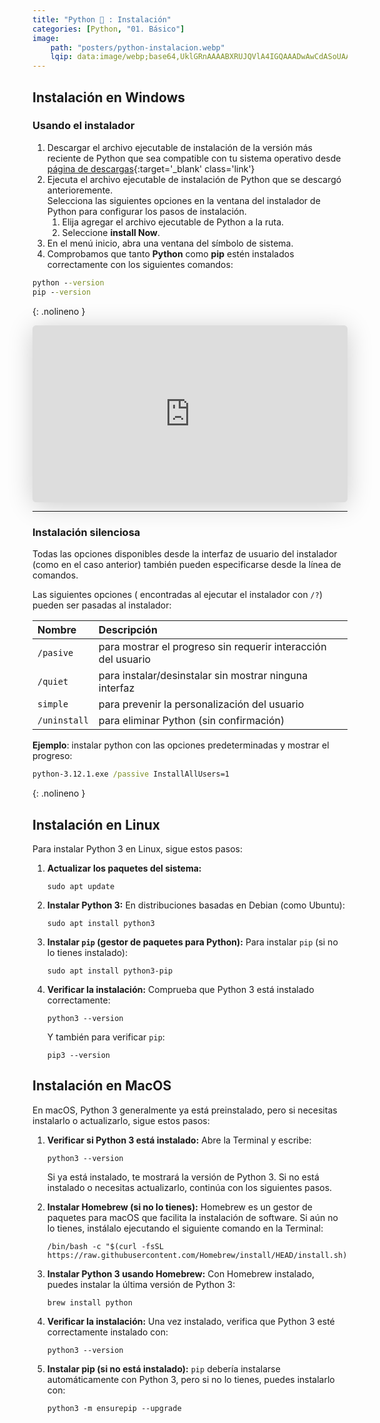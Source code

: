 ```yaml
---
title: "Python 🐍 : Instalación"
categories: [Python, "01. Básico"]
image:
    path: "posters/python-instalacion.webp"
    lqip: data:image/webp;base64,UklGRnAAAABXRUJQVlA4IGQAAADwAwCdASoUAAoAPzmEuVOvKKWisAgB4CcJZgCdACB0nK0Wjj3u6q4AAPnn5lbDy7uuQf8wvuzrm6w7qfpvll9sZwFgRmtwmbs82xjMva1LMnUA7HV0Rw09ldJRyU2nI2iCgAAA
---
```


## **Instalación en Windows**

### **Usando el instalador**

1. Descargar el archivo ejecutable de instalación de la versión más reciente de Python que sea compatible con tu sistema operativo desde [página de descargas](https://www.python.org/downloads/){:target='_blank' class='link'}
2. Ejecuta el archivo ejecutable de instalación de Python que se descargó anterioremente.<br>
    Selecciona las siguientes opciones en la ventana del instalador de Python para configurar los pasos de instalación.
    1. Elija agregar el archivo ejecutable de Python a la ruta.
    1. Seleccione **install Now**.
3. En el menú inicio, abra una ventana del símbolo de sistema.
4. Comprobamos que tanto **Python** como **pip** estén instalados correctamente con los siguientes comandos:

```bat
python --version
pip --version
```
{: .nolineno }

<div class="position-relative">
<iframe class="speakerdeck-iframe" frameborder="0" src="https://speakerdeck.com/player/bc729009adbc4ca78c81dfade6b9133b" title="instalación Python" allowfullscreen="true" style="border: 0px; background: padding-box padding-box rgba(0, 0, 0, 0.1); margin: 0px; padding: 0px; border-radius: 6px; box-shadow: rgba(0, 0, 0, 0.2) 0px 5px 40px; width: 100%; height: auto; aspect-ratio: 560 / 315;" data-ratio="1.7777777777777777" id="ifr">	
</iframe>
</div>

---

### **Instalación silenciosa**

Todas las opciones disponibles desde la interfaz de usuario del instalador (como en el caso anterior) también pueden especificarse desde la línea de comandos.

Las siguientes opciones ( encontradas al ejecutar el instalador con `/?`) pueden ser pasadas al instalador:

|Nombre|Descripción|
|:-----|:-----------|
|`/pasive`|para mostrar el progreso sin requerir interacción del usuario|
|`/quiet`|para instalar/desinstalar sin mostrar ninguna interfaz|
|`simple`|para prevenir la personalización del usuario|
|`/uninstall`|para eliminar Python (sin confirmación)|


**Ejemplo**: instalar python con las opciones predeterminadas y mostrar el progreso:

```bat
python-3.12.1.exe /passive InstallAllUsers=1
```
{: .nolineno }

## **Instalación en Linux**

Para instalar Python 3 en Linux, sigue estos pasos:

1. **Actualizar los paquetes del sistema:**
   ```terminal
   sudo apt update
   ```

2. **Instalar Python 3:**
   En distribuciones basadas en Debian (como Ubuntu):
   ```terminal
   sudo apt install python3
   ```

3. **Instalar `pip` (gestor de paquetes para Python):**
   Para instalar `pip` (si no lo tienes instalado):
   ```terminal
   sudo apt install python3-pip
   ```

4. **Verificar la instalación:**
   Comprueba que Python 3 está instalado correctamente:
   ```terminal
   python3 --version
   ```

   Y también para verificar `pip`:
   ```terminal
   pip3 --version
   ```

## **Instalación en MacOS**

En macOS, Python 3 generalmente ya está preinstalado, pero si necesitas instalarlo o actualizarlo, sigue estos pasos:

1. **Verificar si Python 3 está instalado:**
    Abre la Terminal y escribe:
    ```terminal
    python3 --version
    ```
    Si ya está instalado, te mostrará la versión de Python 3. Si no está instalado o necesitas actualizarlo, continúa con los siguientes pasos.

2. **Instalar Homebrew (si no lo tienes):**
    Homebrew es un gestor de paquetes para macOS que facilita la instalación de software. Si aún no lo tienes, instálalo ejecutando el siguiente comando en la Terminal:
    ```terminal
    /bin/bash -c "$(curl -fsSL https://raw.githubusercontent.com/Homebrew/install/HEAD/install.sh)"
    ```

3. **Instalar Python 3 usando Homebrew:**
    Con Homebrew instalado, puedes instalar la última versión de Python 3:
    ```terminal
    brew install python
    ```

4. **Verificar la instalación:**
    Una vez instalado, verifica que Python 3 esté correctamente instalado con:
    ```terminal
    python3 --version
    ```

5. **Instalar pip (si no está instalado):**
    `pip` debería instalarse automáticamente con Python 3, pero si no lo tienes, puedes instalarlo con:
    ```terminal
    python3 -m ensurepip --upgrade
    ```